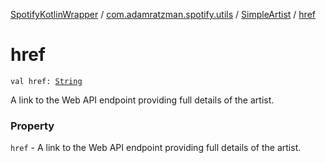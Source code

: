 [SpotifyKotlinWrapper](../../index.md) / [com.adamratzman.spotify.utils](../index.md) / [SimpleArtist](index.md) / [href](./href.md)

# href

`val href: `[`String`](https://kotlinlang.org/api/latest/jvm/stdlib/kotlin/-string/index.html)

A link to the Web API endpoint providing full details of the artist.

### Property

`href` - A link to the Web API endpoint providing full details of the artist.